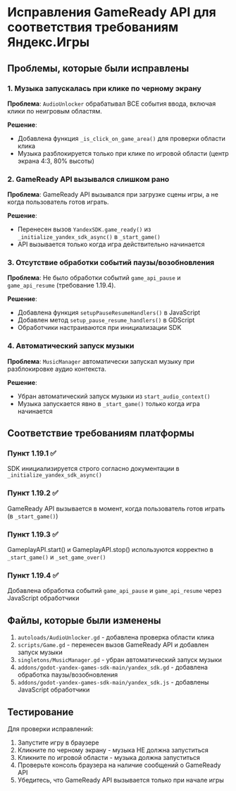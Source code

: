 # Исправления GameReady API для соответствия требованиям Яндекс.Игры

## Проблемы, которые были исправлены

### 1. Музыка запускалась при клике по черному экрану
**Проблема**: `AudioUnlocker` обрабатывал ВСЕ события ввода, включая клики по неигровым областям.

**Решение**: 
- Добавлена функция `_is_click_on_game_area()` для проверки области клика
- Музыка разблокируется только при клике по игровой области (центр экрана 4:3, 80% высоты)

### 2. GameReady API вызывался слишком рано
**Проблема**: GameReady API вызывался при загрузке сцены игры, а не когда пользователь готов играть.

**Решение**:
- Перенесен вызов `YandexSDK.game_ready()` из `_initialize_yandex_sdk_async()` в `_start_game()`
- API вызывается только когда игра действительно начинается

### 3. Отсутствие обработки событий паузы/возобновления
**Проблема**: Не было обработки событий `game_api_pause` и `game_api_resume` (требование 1.19.4).

**Решение**:
- Добавлена функция `setupPauseResumeHandlers()` в JavaScript
- Добавлен метод `setup_pause_resume_handlers()` в GDScript
- Обработчики настраиваются при инициализации SDK

### 4. Автоматический запуск музыки
**Проблема**: `MusicManager` автоматически запускал музыку при разблокировке аудио контекста.

**Решение**:
- Убран автоматический запуск музыки из `start_audio_context()`
- Музыка запускается явно в `_start_game()` только когда игра начинается

## Соответствие требованиям платформы

### Пункт 1.19.1 ✅
SDK инициализируется строго согласно документации в `_initialize_yandex_sdk_async()`

### Пункт 1.19.2 ✅
GameReady API вызывается в момент, когда пользователь готов играть (в `_start_game()`)

### Пункт 1.19.3 ✅
GameplayAPI.start() и GameplayAPI.stop() используются корректно в `_start_game()` и `_set_game_over()`

### Пункт 1.19.4 ✅
Добавлена обработка событий `game_api_pause` и `game_api_resume` через JavaScript обработчики

## Файлы, которые были изменены

1. `autoloads/AudioUnlocker.gd` - добавлена проверка области клика
2. `scripts/Game.gd` - перенесен вызов GameReady API и добавлен запуск музыки
3. `singletons/MusicManager.gd` - убран автоматический запуск музыки
4. `addons/godot-yandex-games-sdk-main/yandex_sdk.gd` - добавлена обработка паузы/возобновления
5. `addons/godot-yandex-games-sdk-main/yandex_sdk.js` - добавлены JavaScript обработчики

## Тестирование

Для проверки исправлений:

1. Запустите игру в браузере
2. Кликните по черному экрану - музыка НЕ должна запуститься
3. Кликните по игровой области - музыка должна запуститься
4. Проверьте консоль браузера на наличие сообщений о GameReady API
5. Убедитесь, что GameReady API вызывается только при начале игры
